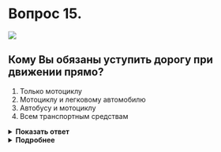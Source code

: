 # Вопрос 15.

![](https://s.drom.ru/i24227/pdd/tickets/2016/1542608965.jpg)

## Кому Вы обязаны уступить дорогу при движении прямо?

1. Только мотоциклу
2. Мотоциклу и легковому автомобилю
3. Автобусу и мотоциклу
4. Всем транспортным средствам

<details>
<summary><b>Показать ответ</b></summary>
Правильный ответ: 4
</details>
<details>
<summary><b>Подробнее</b></summary>
Перекрёсток неравнозначный. Главная дорога меняет направление. Транспортные средства, находящиеся на главной дороге имеют преимущество, между собой руководствуются «правилом правой руки». После них, руководствуясь этим же правилом, проезжают перекрёсток транспортные средства, находящиеся на второстепенной дороге. Первым проедет мотоциклист, вторым – автобус, третьим – легковой автомобиль. Вы последним, уступив всем транспортным средствам.
(Пункты 13.9, 13.10, 13.11 ПДД)
</details>